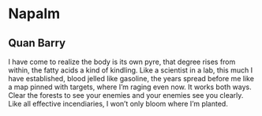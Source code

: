 # Napalm
## Quan Barry
I have come to realize the body is its own pyre, that degree
rises from within, the fatty acids a kind of kindling.
Like a scientist in a lab, this much I have established, blood jelled
like gasoline, the years spread before me like a map
pinned with targets, where I’m raging even now.
It works both ways. Clear the forests to see your enemies
and your enemies see you clearly. Like all effective incendiaries,
I won’t only bloom where I’m planted.